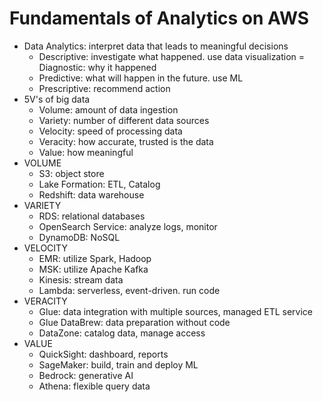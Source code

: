 # Fundamentals of Analytics on AWS
- Data Analytics: interpret data that leads to meaningful decisions
    - Descriptive: investigate what happened. use data visualization
    = Diagnostic: why it happened
    - Predictive: what will happen in the future. use ML
    - Prescriptive: recommend action
- 5V's of big data
    - Volume: amount of data ingestion
    - Variety: number of different data sources
    - Velocity: speed of processing data
    - Veracity: how accurate, trusted is the data
    - Value: how meaningful
- VOLUME
    - S3: object store
    - Lake Formation: ETL, Catalog
    - Redshift: data warehouse
- VARIETY
    - RDS: relational databases
    - OpenSearch Service: analyze logs, monitor
    - DynamoDB: NoSQL
- VELOCITY
    - EMR: utilize Spark, Hadoop
    - MSK: utilize Apache Kafka
    - Kinesis: stream data
    - Lambda: serverless, event-driven. run code
- VERACITY
    - Glue: data integration with multiple sources, managed ETL service
    - Glue DataBrew: data preparation without code
    - DataZone: catalog data, manage access
- VALUE
    - QuickSight: dashboard, reports
    - SageMaker: build, train and deploy ML
    - Bedrock: generative AI
    - Athena: flexible query data
